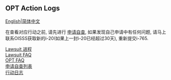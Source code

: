 ## OPT Action Logs
[English](https://ion2014.github.io/OPTActionLogs/index)|[简体中文](https://ion2014.github.io/OPTActionLogs/index_ch)

在查看对应行动之前, 请先进行 [申请自查](https://ion2014.github.io/OPTActionLogs/self_check_ch), 如果发现自己申请中有任何问题, 请马上联系OISSS获取新的i-20(如果上一封i-20已经超过30天), 重新提交i-765.

[Lawsuit 进程](https://ion2014.github.io/OPTActionLogs/lawsuit_ch)\
[Lawsuit FAQ](https://ion2014.github.io/OPTActionLogs/lawsuit_faq_ch)\
[OPT FAQ](https://ion2014.github.io/OPTActionLogs/opt_faq_ch)\
[申请自查列表](https://ion2014.github.io/OPTActionLogs/self_check_ch)\
[行动日志](https://ion2014.github.io/OPTActionLogs/action_logs_ch)
